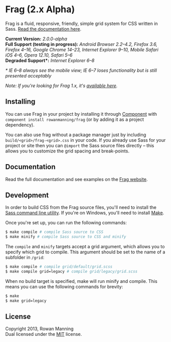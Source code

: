 
Frag (2.x Alpha)
================

Frag is a fluid, responsive, friendly, simple grid system for CSS written in Sass. [Read the documentation here](docs).

**Current Version:** *2.0.0-alpha*  
**Full Support (testing in progress):** *Android Browser 2.2–4.2, Firefox 3.6, Firefox 4–16, Google Chrome 14–23, Internet Explorer 9–10, Mobile Safari iOS 4–6, Opera 12.10, Safari 5–6*  
**Degraded Support\*:** *Internet Explorer 6–8*

*\* IE 6–8 always see the mobile view; IE 6–7 loses functionality but is still presented acceptably*

*Note: If you're looking for Frag 1.x, it's [available here][1x].*


Installing
----------

You can use Frag in your project by installing it through [Component][component] with `component install rowanmanning/frag` (or by adding it as a project dependency).

You can also use frag without a package manager just by including `build/<grid>/frag-<grid>.css` in your code. If you already use Sass for your project or site then you can `@import` the Sass source files directly – this allows you to customize the grid spacing and break-points.


Documentation
-------------

Read the full documentation and see examples on the [Frag website](docs).


Development
-----------

In order to build CSS from the Frag source files, you'll need to install the [Sass command line utility][sass]. If you're on Windows, you'll need to install [Make][make].

Once you're set up, you can run the following commands:

```sh
$ make compile # compile Sass source to CSS
$ make minify # compile Sass source to CSS and minify
```

The `compile` and `minify` targets accept a grid argument, which allows you to specify which grid to compile. This argument should be set to the name of a subfolder in `/grid`:

```sh
$ make compile # compile grid/default/grid.scss
$ make compile grid=legacy # compile grid/legacy/grid.scss
```

When no build target is specified, make will run minify and compile. This means you can use the following commands for brevity:

```sh
$ make
$ make grid=legacy
```


License
-------

Copyright 2013, Rowan Manning  
Dual licensed under the [MIT][mit] license.


[docs]: http://frag.rowanmanning.co.uk/
[1x]: https://github.com/rowanmanning/frag/tree/1.x
[component]: https://github.com/component/component
[make]: http://gnuwin32.sourceforge.net/packages/make.htm
[mit]: http://opensource.org/licenses/mit-license.php
[sass]: http://sass-lang.com/download.html
